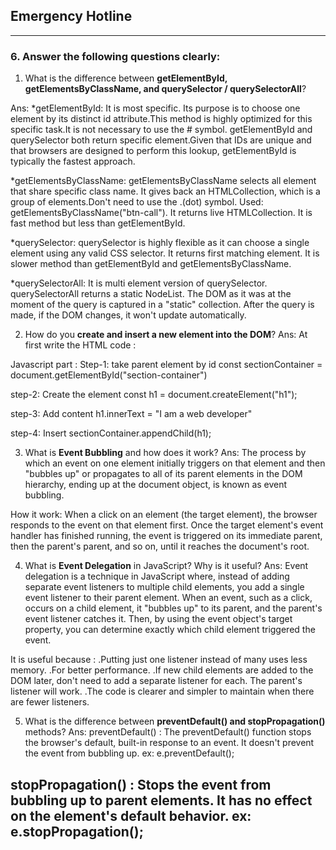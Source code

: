 ## Emergency Hotline

---


### 6. Answer the following questions clearly:

1. What is the difference between **getElementById, getElementsByClassName, and querySelector / querySelectorAll**?

Ans: *getElementById: It is most specific. Its purpose is to choose one element by its distinct id attribute.This method is highly optimized for this specific task.It is not necessary to use the # symbol. getElementById and querySelector both return specific element.Given that IDs are unique and that browsers are designed to perform this lookup, getElementById is typically the fastest approach.

*getElementsByClassName: getElementsByClassName selects all element that share specific class name. It gives back an HTMLCollection, which is a group of elements.Don't need to use the .(dot) symbol. Used: getElementsByClassName("btn-call"). It returns live HTMLCollection. It is fast method but less than getElementById.

*querySelector: querySelector is highly flexible as it can choose a single element using any valid CSS selector. It returns first matching element. It is slower method than getElementById and getElementsByClassName.

*querySelectorAll: It is multi element version of querySelector. querySelectorAll returns a static NodeList. The DOM as it was at the moment of the query is captured in a "static" collection. After the query is made, if the DOM changes, it won't update automatically. 

2. How do you **create and insert a new element into the DOM**?
Ans: At first write the HTML code : 
<!-- HTML part: <!DOCTYPE html>
<html lang="en">
<head>
    <meta charset="UTF-8">
    <meta name="viewport" content="width=device-width, initial-scale=1.0">
    <title>Document</title>
</head>
<body>
    <section id="section-container"></section>
    <script src="./test.js"></script>
</body>
</html> -->
Javascript part :
Step-1: take parent element by id
const sectionContainer = document.getElementById("section-container")

step-2: Create the element
const h1 = document.createElement("h1");

step-3: Add content
h1.innerText = "I am a web developer"

step-4: Insert
sectionContainer.appendChild(h1);

3. What is **Event Bubbling** and how does it work?
Ans: The process by which an event on one element initially triggers on that element and then "bubbles up" or propagates to all of its parent elements in the DOM hierarchy, ending up at the document object, is known as event bubbling.

How it work:
When a click on an element (the target element), the browser responds to the event on that element first. Once the target element's event handler has finished running, the event is triggered on its immediate parent, then the parent's parent, and so on, until it reaches the document's root.

4. What is **Event Delegation** in JavaScript? Why is it useful?
Ans: Event delegation is a technique in JavaScript where, instead of adding separate event listeners to multiple child elements, you add a single event listener to their parent element. When an event, such as a click, occurs on a child element, it "bubbles up" to its parent, and the parent's event listener catches it. Then, by using the event object's target property, you can determine exactly which child element triggered the event.

It is useful because :
.Putting just one listener instead of many uses less memory.
.For better performance.
.If new child elements are added to the DOM later, don't need to add a separate listener for each. The parent's listener will work.
.The code is clearer and simpler to maintain when there are fewer listeners.


5. What is the difference between **preventDefault() and stopPropagation()** methods?
Ans: preventDefault() : The preventDefault() function stops the browser's default, built-in response to an event. It doesn't prevent the event from bubbling up.
ex: e.preventDefault(); 

stopPropagation() : Stops the event from bubbling up to parent elements. It has no effect on the element's default behavior.
ex: e.stopPropagation();
---


